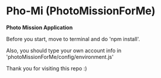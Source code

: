 # Pho-Mi (PhotoMissionForMe)

<b>Photo Mission Application</b>


Before you start, move to terminal and do 'npm install'.

Also, you should type your own account info in 'photoMissionForMe/config/environment.js'

Thank you for visiting this repo :)
